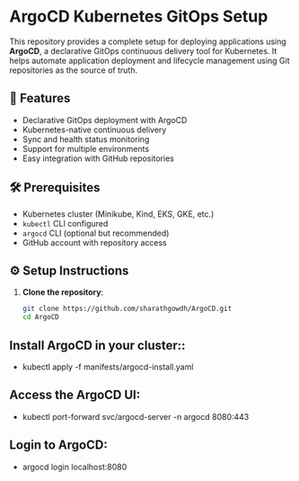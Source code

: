 # ArgoCD Kubernetes GitOps Setup

This repository provides a complete setup for deploying applications using **ArgoCD**, a declarative GitOps continuous delivery tool for Kubernetes. It helps automate application deployment and lifecycle management using Git repositories as the source of truth.

## 🚀 Features

- Declarative GitOps deployment with ArgoCD
- Kubernetes-native continuous delivery
- Sync and health status monitoring
- Support for multiple environments
- Easy integration with GitHub repositories

## 🛠️ Prerequisites

- Kubernetes cluster (Minikube, Kind, EKS, GKE, etc.)
- `kubectl` CLI configured
- `argocd` CLI (optional but recommended)
- GitHub account with repository access

## ⚙️ Setup Instructions

1. **Clone the repository**:
   ```bash
   git clone https://github.com/sharathgowdh/ArgoCD.git
   cd ArgoCD
   
## Install ArgoCD in your cluster::
- kubectl apply -f manifests/argocd-install.yaml

## Access the ArgoCD UI:
- kubectl port-forward svc/argocd-server -n argocd 8080:443

## Login to ArgoCD:
- argocd login localhost:8080
